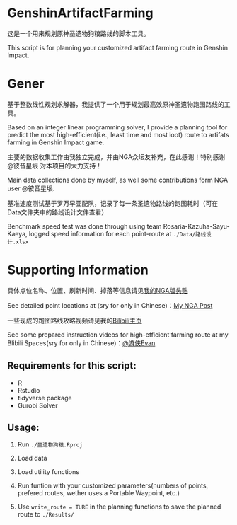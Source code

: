 # GenshinArtifactFarming
这是一个用来规划原神圣遗物狗粮路线的脚本工具。

This script is for planning your customized artifact farming route in Genshin Impact.

# Gener
基于整数线性规划求解器，我提供了一个用于规划最高效原神圣遗物跑图路线的工具。

Based on an integer linear programming solver, I provide a planning tool for predict the most high-efficient(i.e., least time and most loot) route to artifats farming in Genshin Impact game.

主要的数据收集工作由我独立完成，并由NGA众坛友补充，在此感谢！特别感谢 @彼音星垠 对本项目的大力支持！

Main data collections done by myself, as well some contributions form NGA user @彼音星垠.

基准速度测试基于罗万早亚配队，记录了每一条圣遗物路线的跑图耗时（可在Data文件夹中的路线设计文件查看）

Benchmark speed test was done through using team Rosaria-Kazuha-Sayu-Kaeya, logged speed information for each point-route at `./Data/路线设计.xlsx`

# Supporting Information
具体点位名称、位置、刷新时间、掉落等信息请见[我的NGA版头贴](https://nga.178.com/read.php?tid=27875210)

See detailed point locations at (sry for only in Chinese)：[My NGA Post](https://nga.178.com/read.php?tid=27875210)

一些现成的跑图路线攻略视频请见我的[Bilibili主页](https://space.bilibili.com/1897138)

See some prepared instruction videos for high-efficient farming route at my Blibili Spaces(sry for only in Chinese)：[@游侠Evan](https://space.bilibili.com/1897138)

## Requirements for this script:
- R
- Rstudio
- tidyverse package
- Gurobi Solver

## Usage:
1. Run `./圣遗物狗粮.Rproj`

2. Load data

3. Load utility functions

4. Run funtion with your customized parameters(numbers of points, prefered routes, wether uses a Portable Waypoint, etc.)

5. Use `write_route = TURE` in the planning functions to save the planned route to `./Results/`

